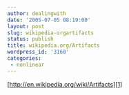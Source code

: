 ```yaml
---
author: dealingwith
date: '2005-07-05 08:19:00'
layout: post
slug: wikipedia-orgartifacts
status: publish
title: wikipedia.org/Artifacts
wordpress_id: '3160'
categories:
 - nonlinear
---
```


[http://en.wikipedia.org/wiki/Artifacts][1]

   [1]: http://en.wikipedia.org/wiki/Artifacts

   

